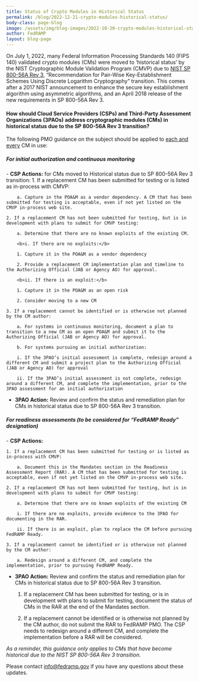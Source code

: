 ```yaml
---
title: Status of Crypto Modules in Historical Status
permalink: /blog/2022-12-21-crypto-modules-historical-status/
body-class: page-blog
image: /assets/img/blog-images/2022-10-20-crypto-modules-historical-status.png
author: FedRAMP
layout: blog-page
---
```

On July 1, 2022, many Federal Information Processing Standards 140 (FIPS 140) validated crypto modules (CMs) were moved to ‘historical status’ by the NIST Cryptographic Module Validation Program (CMVP) due to <a href="https://nvlpubs.nist.gov/nistpubs/SpecialPublications/nist.sp.800-56Ar3.pdf" target="_blank" rel="noopener noreferrer">NIST SP 800-56A Rev 3</a>, “Recommendation for Pair-Wise Key-Establishment Schemes Using Discrete Logarithm Cryptography” transition. This comes after a 2017 NIST announcement to enhance the secure key establishment algorithm using asymmetric algorithms, and an April 2018 release of the new requirements in SP 800-56A Rev 3.

<h4>How should Cloud Service Providers (CSPs) and Third-Party Assessment Organizations (3PAOs) address cryptographic modules (CMs) in historical status due to the SP 800-56A Rev 3 transition?</h4>

The following PMO guidance on the subject should be applied to <u>each and every</u> CM in use:
<h5>For initial authorization and continuous monitoring</h5> 
- <b>CSP Actions:</b> for CMs moved to Historical status due to SP 800-56A Rev 3 transition:
    1. If a replacement CM has been submitted for testing or is listed as in-process with CMVP:
    
        a. Capture in the POA&M as a vendor dependency. A CM that has been submitted for testing is acceptable, even if not yet listed on the CMVP in-process web site.
    
    2. If a replacement CM has not been submitted for testing, but is in development with plans to submit for CMVP testing:
         
        a. Determine that there are no known exploits of the existing CM.
            
        <b>i. If there are no exploits:</b>
               
        1. Capture it in the POA&M as a vendor dependency
               
        2. Provide a replacement CM implementation plan and timeline to the Authorizing Official (JAB or Agency AO) for approval.
            
        <b>ii. If there is an exploit:</b>
               
        1. Capture it in the POA&M as an open risk
               
        2. Consider moving to a new CM
    
    3. If a replacement cannot be identified or is otherwise not planned by the CM author:

        a. For systems in continuous monitoring, document a plan to transition to a new CM as an open POA&M and submit it to the Authorizing Official (JAB or Agency AO) for approval.
         
        b. For systems pursuing an initial authorization:
             
        i. If the 3PAO’s initial assessment is complete, redesign around a different CM and submit a project plan to the Authorizing Official (JAB or Agency AO) for approval
             
        ii. If the 3PAO’s initial assessment is not complete, redesign around a different CM, and complete the implementation, prior to the 3PAO assessment for an initial authorization

- <b>3PAO Action:</b> Review and confirm the status and remediation plan for CMs in historical status due to SP 800-56A Rev 3 transition.

<h5>For readiness assessments (to be considered for “FedRAMP Ready” designation)</h5> 
- <b>CSP Actions:</b>
    
    1. If a replacement CM has been submitted for testing or is listed as in-process with CMVP:

        a. Document this in the Mandates section in the Readiness Assessment Report (RAR). A CM that has been submitted for testing is acceptable, even if not yet listed on the CMVP in-process web site.
    
    2. If a replacement CM has not been submitted for testing, but is in development with plans to submit for CMVP testing: 
          
        a. Determine that there are no known exploits of the existing CM
          
        i. If there are no exploits, provide evidence to the 3PAO for documenting in the RAR.
         
        ii. If there is an exploit, plan to replace the CM before pursuing FedRAMP Ready. 
              
    3. If a replacement cannot be identified or is otherwise not planned by the CM author:
  
        a. Redesign around a different CM, and complete the implementation, prior to pursuing FedRAMP Ready.
          
- <b>3PAO Action:</b> Review and confirm the status and remediation plan for CMs in historical status due to SP 800-56A Rev 3 transition.
    
    1. If a replacement CM has been submitted for testing, or is in development with plans to submit for testing, document the status of CMs in the RAR at the end of the Mandates section.
    
    2. If a replacement cannot be identified or is otherwise not planned by the CM author, do not submit the RAR to FedRAMP PMO. The CSP needs to redesign around a different CM, and complete the implementation before a RAR will be considered.

*As a reminder, this guidance only applies to CMs that have become historical due to the NIST SP‌‌ 800-56A Rev 3 transition.*

Please contact <a href="mailto:info@fedramp.gov">info@fedramp.gov</a> if you have any questions about these updates.
